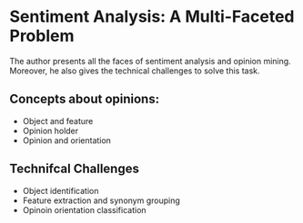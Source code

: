 # Sentiment Analysis: A Multi-Faceted Problem

The author presents all the faces of sentiment analysis and opinion mining. Moreover, he also gives the technical challenges to solve this task.

## Concepts about opinions:

- Object and feature
- Opinion holder
- Opinion and orientation

## Technifcal Challenges

- Object identification
- Feature extraction and synonym grouping
- Opinoin orientation classification

